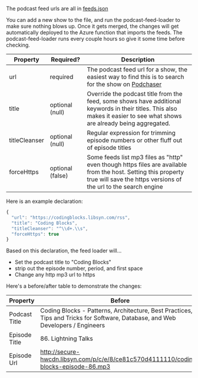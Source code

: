 The podcast feed urls are all in [feeds.json](https://github.com/codingblocks/podcast-app/blob/master/podcast-feed-loader/app/feeds.json)

You can add a new show to the file, and run the podcast-feed-loader to make sure nothing blows up. Once it gets merged, the changes will get automatically deployed to the Azure function that imports the feeds. The podcast-feed-loader runs every couple hours so give it some time before checking.


| Property      | Required?        | Description                                                                                                                                                                      |
|---------------|------------------|----------------------------------------------------------------------------------------------------------------------------------------------------------------------------------|
| url           | required         | The podcast feed url for a show, the easiest way to find this is to search for the show on [Podchaser](https://www.podchaser.com/)                                               |
| title         | optional (null)  | Override the podcast title from the feed, some shows have additional keywords in their titles. This also makes it easier to see what shows are already being aggregated.|                                                                                    
| titleCleanser | optional (null)  | Regular expression for trimming episode numbers or other fluff out of episode titles                                                                                             |
| forceHttps    | optional (false) | Some feeds list mp3 files as "http" even though https files are available from the host. Setting this property true will save the https versions of the url to the search engine |

Here is an example declaration:
```javascript
{
  "url": "https://codingblocks.libsyn.com/rss",
  "title": "Coding Blocks",
  "titleCleanser": "^\\d+.\\s",
  "forceHttps": true
}
```

Based on this declaration, the feed loader will...
* Set the podcast title to "Coding Blocks"
* strip out the episode number, period, and first space
* Change any http mp3 url to https

Here's a before/after table to demonstrate the changes:

| Property      | Before                                                                                                                         | After                                                                                 |
|---------------|--------------------------------------------------------------------------------------------------------------------------------|---------------------------------------------------------------------------------------|
| Podcast Title | Coding Blocks - Patterns, Architecture, Best Practices, Tips and Tricks for Software, Database, and Web Developers / Engineers | Coding Blocks                                                                         |
| Episode Title | 86. Lightning Talks                                                                                                            | Lightning Talks                                                                       |
| Episode Url   | http://secure-hwcdn.libsyn.com/p/c/e/8/ce81c570d4111110/coding-blocks-episode-86.mp3                                           | https://secure-hwcdn.libsyn.com/p/c/e/8/ce81c570d4111110/coding-blocks-episode-86.mp3 |